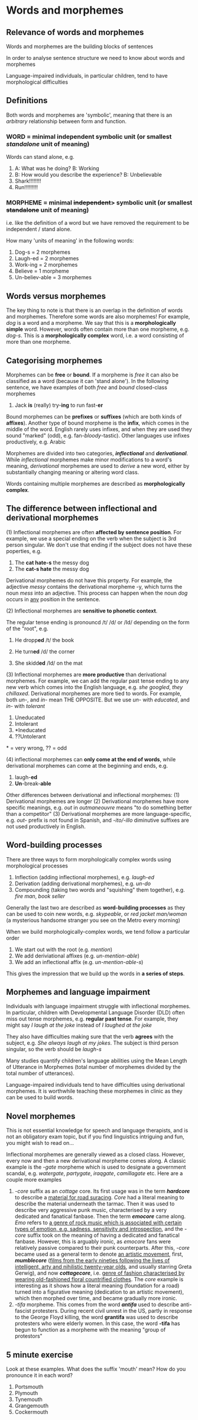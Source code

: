 # Words and morphemes

## Relevance of words and morphemes

Words and morphemes are the building blocks of sentences

In order to analyse sentence structure we need to know about words and morphemes

Language-impaired individuals, in particular children, tend to have morphological difficulties

## Definitions

Both words and morphemes are 'symbolic', meaning that there is an _arbitrary_ relationship between form and function.

### WORD = minimal independent symbolic unit (or smallest _standalone_ unit of meaning)

Words can stand alone, e.g.

1. A: What was he doing? B: Working
2. B: How would you describe the experience? B: Unbelievable
3. Shark!!!!!!!!
4. Run!!!!!!!!!

### MORPHEME = minimal <del>independent</del>> symbolic unit (or smallest <del>standalone</del> unit of meaning)

i.e. like the definition of a word but we have removed the requirement to be independent / stand alone.

How many 'units of meaning' in the following words:

1. Dog-s = 2 morphemes
2. Laugh-ed = 2 morphemes
3. Work-ing = 2 morphemes
4. Believe = 1 morpheme
5. Un-believ-able = 3 morphemes

## Words versus morphemes

The key thing to note is that there is an overlap in the definition of words and morphemes. Therefore some words are also morphemes! For example, *dog* is a word and a morpheme. We say that this is a **morphologically simple** word. However, words often contain more than one morpheme, e.g. *dog-s*. This is a **morphologically complex** word, i.e. a word consisting of more than one morpheme.

## Categorising morphemes

Morphemes can be **free** or **bound**. If a morpheme is *free* it can also be classified as a word (because it can 'stand alone'). In the following sentence, we have examples of both *free* and *bound* closed-class morphemes

1. Jack **is** (really) try-**ing** to run fast-**er**

Bound morphemes can be **prefixes** or **suffixes** (which are both kinds of **affixes**). Another type of bound morpheme is the **infix**, which comes in the middle of the word. English rarely uses infixes, and when they are used they sound "marked" (odd), e.g. fan-*bloody*-tastic). Other languages use infixes productively, e.g. Arabic

Morphemes are divided into two categories, **_inflectional_** and **_derivational_**. While _inflectional_ morphemes make minor modifications to a word's meaning, _derivational_ morphemes are used to _derive_ a new word, either by substantially changing meaning or altering word class.

Words containing multiple morphemes are described as **morphologically complex**. 

## The difference between inflectional and derivational morphemes

(1) Inflectional morphemes are often **affected by sentence position**. For example, we use a special ending on the verb when the subject is 3rd person singular. We don't use that ending if the subject does not have these poperties, e.g.

1. The **cat hate-s** the messy dog
2. The **cat-s hate** the messy dog

Derivational morphemes do not have this property. For example, the adjective *messy* contains the derivational morpheme -y, which turns the noun *mess* into an adjective. This process can happen when the noun *dog* occurs in <u>any</u> position in the sentence.

(2) Inflectional morphemes are **sensitive to phonetic context**. 

The regular tense ending is pronouncd /t/ /d/ or /Id/ depending on the form of the "root", e.g.

1. He dropp**ed** /t/ the book
2. He turn**ed** /d/ the corner

3. She skidd**ed** /Id/ on the mat

(3) Inflectional morphemes are **more productive** than derivational morphemes. For example, we can add the regular past tense ending to any new verb which comes into the English language, e.g. *she googled*, *they chillaxed*. Derivational morphemes are more tied to words. For example, both *un-*, and *in-* mean THE OPPOSITE. But we use *un-* with *educated*, and *in-* with *tolerant*

1. Uneducated
2. Intolerant
3. <span>&#42;</span>Ineducated
4. ??Untolerant

<span>&#42;</span> = very wrong, ?? = odd

(4) inflectional morphemes can **only come at the end of words**, while derivational morphemes can come at the beginning and ends, e.g.

1. laugh-**ed**
2. **Un**-break-**able**

Other differences between derivational and inflectional morphemes: (1) Derivational morphemes are longer (2) Derivational morphemes have more specific meanings, e.g. *out* in *outmaneouvre* means "to do something better than a competitor" (3) Derivational morphemes are more language-specific, e.g. *out-* prefix is not found in Spanish, and *-ito/-illo* diminutive suffixes are not used productively in English. 

## Word-building processes

There are three ways to form morphologically complex words using morphological processes

1. Inflection (adding inflectional morphemes), e.g. *laugh-ed*
2. Derivation (adding derivational morphemes), e.g. *un-do*
3. Compounding (taking two words and "squishing" them together), e.g. *fire man*, *book seller*

Generally the last two are described as **word-building processes** as they can be used to coin new words, e.g. *skypeable*, or *red jacket man/woman* (a mysterious handsome stranger you see on the Metro every morning)

When we build morphologically-complex words, we tend follow a particular order

1. We start out with the root (e.g. *mention*)
2. We add deriviational affixes (e.g. *un-mention-able*)
3. We add an inflectional affix (e.g. *un-mention-able-s*)

This gives the impression that we build up the words in **a series of steps**.

## Morphemes and language impairment

Individuals with language impairment struggle with inflectional morphemes. In particular, children with Developmental Language Disorder (DLD) often miss out tense morphemes, e.g. **regular past tense**. For example, they might say *I laugh at the joke* instead of *I laughed at the joke*

They also have difficulties making sure that the verb **agrees** with the subject, e.g. *She always laugh at my jokes*. The subject is third person singular, so the verb should be *laugh-s*

Many studies quantify children's language abilities using the Mean Length of Utterance in Morphemes (total number of morphemes divided by the total number of utterances).

Language-impaired individuals tend to have difficulties using derivational morphemes. It is worthwhile teaching these morphemes in clinic as they can be used to build words.

## Novel morphemes

This is not essential knowledge for speech and language therapists, and is not an obligatory exam topic, but if you find linguistics intriguing and fun, you might wish to read on...

Inflectional morphemes are generally viewed as a closed class. However, every now and then a new derivational morpheme comes along. A classic example is the *-gate* morpheme which is used to designate a government scandal, e.g. *watergate*, *partygate*, *iraqgate*, *camillagate* etc. Here are a couple more examples

1. *-core* suffix as an *cottage* core. Its first usage was in the term ***hardcore*** to describe a <u>material for road suracing</u>. *Core* had a literal meaning to describe the material underneath the tarmac. Then it was used to describe very aggressive punk music, characterised by a very dedicated and fanatical fanbase. Then the term ***emocore*** came along. *Emo* refers to <u>a genre of rock music which is associated with certain types of emotion, e.g. sadness, sensitivity and introspection</u>, and the *-core* suffix took on the meaning of having a dedicated and fanatical fanbase. However, this is arguably ironic, as *emocore* fans were relatively passive compared to their punk counterparts. After this, *-core* became used as a general term to denote <u>an artistic movement</u>, first, ***mumblecore*** (<u>films from the early nineties following the lives of intelligent, arty and nihilistic twenty-year olds</u>, and usually starring Greta Gerwig), and now ***cottagecore***, i.e. <u>genre of fashion characterised by wearing old-fashioned floral countrified clothes</u>. The *core* example is interesting as it shows how a literal meaning (foundation for a road) turned into a figurative meaning (dedication to an artistic movement), which then morphed over time, and became gradually more ironic.
2. -*tifa* morpheme. This comes from the word ***antifa*** used to describe anti-fascist protesters. During recent civil unrest in the US, partly in response to the George Floyd killing, the word **grantifa** was used to describe protesters who were elderly women. In this case, the word **-tifa** has begun to function as a morpheme with the meaning "group of protestors"

## 5 minute exercise

Look at these examples. What does the suffix 'mouth' mean? How do you pronounce it in each word?

1. Portsmouth
2. Plymouth
3. Tynemouth
4. Grangemouth
5. Cockermouth

